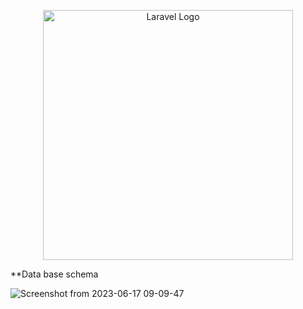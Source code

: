 <p align="center"><a href="https://laravel.com" target="_blank"><img src="https://raw.githubusercontent.com/laravel/art/master/logo-lockup/5%20SVG/2%20CMYK/1%20Full%20Color/laravel-logolockup-cmyk-red.svg" width="400" alt="Laravel Logo"></a></p>

**Data base schema



![Screenshot from 2023-06-17 09-09-47](https://github.com/dennis-hash/Student-Listing-Api/assets/85708395/39acb021-57ba-4e81-b30b-359644a81a0e)
